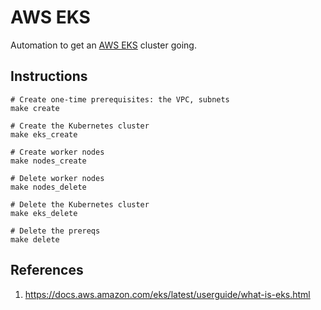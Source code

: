 # AWS EKS

Automation to get an [AWS EKS](https://docs.aws.amazon.com/eks/latest/userguide/what-is-eks.html) cluster going.


## Instructions

```
# Create one-time prerequisites: the VPC, subnets
make create

# Create the Kubernetes cluster
make eks_create

# Create worker nodes
make nodes_create

# Delete worker nodes
make nodes_delete

# Delete the Kubernetes cluster
make eks_delete

# Delete the prereqs
make delete
```

## References

1. https://docs.aws.amazon.com/eks/latest/userguide/what-is-eks.html
